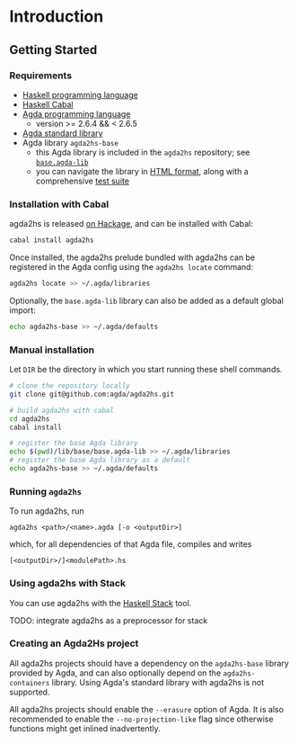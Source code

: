# Introduction

## Getting Started

### Requirements

- [Haskell programming language](https://www.haskell.org)
- [Haskell Cabal](https://www.haskell.org/cabal/)
- [Agda programming language](https://github.com/agda/agda)
  - version >= 2.6.4 && < 2.6.5
- [Agda standard library](https://github.com/agda/agda-stdlib)
- Agda library `agda2hs-base`
  - this Agda library is included in the `agda2hs` repository; see
    [`base.agda-lib`](https://github.com/agda/agda2hs/blob/master/lib/base/base.agda-lib)
  - you can navigate the library in [HTML format](https://agda.github.io/agda2hs/lib/),
    along with a comprehensive [test suite](https://agda.github.io/agda2hs/test/)

### Installation with Cabal

agda2hs is released [on Hackage](https://hackage.haskell.org/package/agda2hs),
and can be installed with Cabal:

```sh
cabal install agda2hs
```

Once installed, the agda2hs prelude bundled with agda2hs
can be registered in the Agda config using the `agda2hs locate` command:

```sh
agda2hs locate >> ~/.agda/libraries
```

Optionally, the `base.agda-lib` library can also be added as a default global import:

```sh
echo agda2hs-base >> ~/.agda/defaults
```

### Manual installation

Let `DIR` be the directory in which you start running these shell commands.
```sh
# clone the repository locally
git clone git@github.com:agda/agda2hs.git

# build agda2hs with cabal
cd agda2hs
cabal install

# register the base Agda library
echo $(pwd)/lib/base/base.agda-lib >> ~/.agda/libraries
# register the base Agda library as a default
echo agda2hs-base >> ~/.agda/defaults
```

### Running `agda2hs`

To run agda2hs, run
```
agda2hs <path>/<name>.agda [-o <outputDir>]
```
which, for all dependencies of that Agda file, compiles and writes
```
[<outputDir>/]<modulePath>.hs
```

### Using agda2hs with Stack

You can use agda2hs with the [Haskell
Stack](https://docs.haskellstack.org/en/stable/) tool.

TODO: integrate agda2hs as a preprocessor for stack

### Creating an Agda2Hs project

All agda2hs projects should have a dependency on the `agda2hs-base` library provided by
Agda, and can also optionally depend on the `agda2hs-containers` library. Using Agda's
standard library with agda2hs is not supported.

All agda2hs projects should enable the `--erasure` option of Agda. It is also
recommended to  enable the `--no-projection-like` flag since otherwise functions
might get inlined inadvertently.
